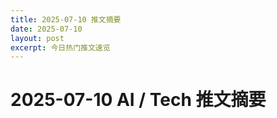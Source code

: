 ```yaml
---
title: 2025-07-10 推文摘要
date: 2025-07-10
layout: post
excerpt: 今日热门推文速览
---
```


# 2025-07-10 AI / Tech 推文摘要

